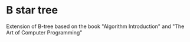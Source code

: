 # B star tree

Extension of B-tree based on the book "Algorithm Introduction" and "The Art of Computer Programming"

